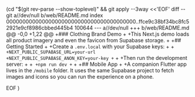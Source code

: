  (cd "$(git rev-parse --show-toplevel)" && git apply --3way <<'EOF' 
diff --git a//dev/null b/web/README.md
index 0000000000000000000000000000000000000000..ffce9c38bf34bc8fc52921e9cf8986cbbed445b4 100644
--- a//dev/null
+++ b/web/README.md
@@ -0,0 +1,22 @@
+### Clothing Brand Demo
+
+This Next.js demo loads all product imagery and even the favicon from Supabase storage.
+
+## Getting Started
+
+Create a `.env.local` with your Supabase keys:
+
+```
+NEXT_PUBLIC_SUPABASE_URL=your-url
+NEXT_PUBLIC_SUPABASE_ANON_KEY=your-key
+```
+
+Then run the development server:
+
+```
+npm run dev
+```
+
+## Mobile App
+
+A companion Flutter app lives in the `/mobile` folder. It uses the same Supabase project to fetch images and icons so you can run the experience on a phone.
 
EOF
)
